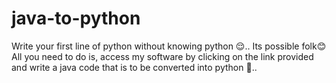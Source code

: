 # java-to-python
Write your first line of python without knowing python 😌.. Its possible folk😊 All you need to do is, access my software by clicking on the link provided and write a java code that is to be converted into python 🤫..
